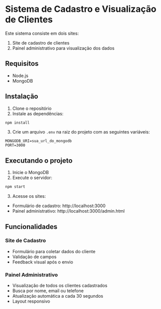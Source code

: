 # Sistema de Cadastro e Visualização de Clientes

Este sistema consiste em dois sites:
1. Site de cadastro de clientes
2. Painel administrativo para visualização dos dados

## Requisitos

- Node.js
- MongoDB

## Instalação

1. Clone o repositório
2. Instale as dependências:
```bash
npm install
```

3. Crie um arquivo `.env` na raiz do projeto com as seguintes variáveis:
```
MONGODB_URI=sua_url_do_mongodb
PORT=3000
```

## Executando o projeto

1. Inicie o MongoDB
2. Execute o servidor:
```bash
npm start
```

3. Acesse os sites:
- Formulário de cadastro: http://localhost:3000
- Painel administrativo: http://localhost:3000/admin.html

## Funcionalidades

### Site de Cadastro
- Formulário para coletar dados do cliente
- Validação de campos
- Feedback visual após o envio

### Painel Administrativo
- Visualização de todos os clientes cadastrados
- Busca por nome, email ou telefone
- Atualização automática a cada 30 segundos
- Layout responsivo 